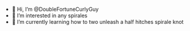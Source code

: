 - 👋 Hi, I’m @DoubleFortuneCurlyGuy
- 👀 I’m interested in any spirales
- 🌱 I’m currently learning how to two unleash a half hitches spirale knot


<!---
DoubleFortuneCurlyGuy/DoubleFortuneCurlyGuy is a ✨ special ✨ repository because its `README.md` (this file) appears on your GitHub profile.
You can click the Preview link to take a look at your changes.
--->
